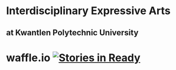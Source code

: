 Interdisciplinary Expressive Arts
=================================

at Kwantlen Polytechnic University
----------------------------------

waffle.io  [![Stories in Ready](https://badge.waffle.io/rosslaird/kwantlen.png)](http://waffle.io/rosslaird/kwantlen)
=========
